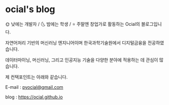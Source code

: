 # ocial's blog

🌞 낮에는 개발자 / 🌜 밤에는 학생 / ⭐️ 주말엔 창업가로 활동하는 Ocial의 블로그입니다.

자연어처리 기반의 머신러닝 엔지니어이며 한국과학기술원에서 디지털금융을 전공하였습니다.

데이터마이닝, 머신러닝, 그리고 인공지능 기술을 다양한 분야에 적용하는 데 관심이 많습니다.

제 컨택포인트는 아래와 같습니다.

E-mail : pyocial@gmail.com

blog : https://ocial.github.io